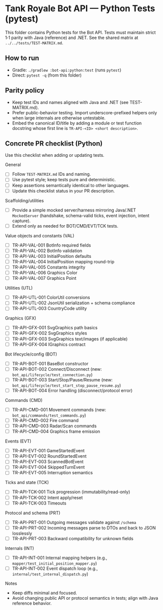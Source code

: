 # Tank Royale Bot API — Python Tests (pytest)

This folder contains Python tests for the Bot API. Tests must maintain strict 1‑1 parity with Java (reference) and .NET. See the shared matrix at `../../tests/TEST-MATRIX.md`.

## How to run
- Gradle: `./gradlew :bot-api:python:test` (runs `pytest`)
- Direct: `pytest -q` (from this folder)

## Parity policy
- Keep test IDs and names aligned with Java and .NET (see TEST-MATRIX.md).
- Prefer public-behavior testing. Import underscore-prefixed helpers only when large internals are otherwise untestable.
- Embed the canonical ID/title by adding a module or test function docstring whose first line is `TR-API-<ID> <short description>`.

## Concrete PR checklist (Python)
Use this checklist when adding or updating tests.

General
- [ ] Follow `TEST-MATRIX.md` IDs and naming.
- [ ] Use pytest style; keep tests pure and deterministic.
- [ ] Keep assertions semantically identical to other languages.
- [ ] Update this checklist status in your PR description.

Scaffolding/utilities
- [ ] Provide a simple mocked server/harness mirroring Java/.NET `MockedServer` (handshake, schema-valid ticks, event injection, intent capture).
- [ ] Extend only as needed for BOT/CMD/EVT/TCK tests.

Value objects and constants (VAL)
- [ ] TR-API-VAL-001 BotInfo required fields
- [ ] TR-API-VAL-002 BotInfo validation
- [ ] TR-API-VAL-003 InitialPosition defaults
- [ ] TR-API-VAL-004 InitialPosition mapping round-trip
- [ ] TR-API-VAL-005 Constants integrity
- [ ] TR-API-VAL-006 Graphics Color
- [ ] TR-API-VAL-007 Graphics Point

Utilities (UTL)
- [ ] TR-API-UTL-001 ColorUtil conversions
- [ ] TR-API-UTL-002 JsonUtil serialization + schema compliance
- [ ] TR-API-UTL-003 CountryCode utility

Graphics (GFX)
- [ ] TR-API-GFX-001 SvgGraphics path basics
- [ ] TR-API-GFX-002 SvgGraphics styles
- [ ] TR-API-GFX-003 SvgGraphics text/images (if applicable)
- [ ] TR-API-GFX-004 IGraphics contract

Bot lifecycle/config (BOT)
- [ ] TR-API-BOT-001 BaseBot constructor
- [ ] TR-API-BOT-002 Connect/Disconnect (new: `bot_api/lifecycle/test_connection.py`)
- [ ] TR-API-BOT-003 Start/Stop/Pause/Resume (new: `bot_api/lifecycle/test_start_stop_pause_resume.py`)
- [ ] TR-API-BOT-004 Error handling (disconnect/protocol error)

Commands (CMD)
- [ ] TR-API-CMD-001 Movement commands (new: `bot_api/commands/test_commands.py`)
- [ ] TR-API-CMD-002 Fire command
- [ ] TR-API-CMD-003 Radar/Scan commands
- [ ] TR-API-CMD-004 Graphics frame emission

Events (EVT)
- [ ] TR-API-EVT-001 GameStartedEvent
- [ ] TR-API-EVT-002 RoundStartedEvent
- [ ] TR-API-EVT-003 ScannedBotEvent
- [ ] TR-API-EVT-004 SkippedTurnEvent
- [ ] TR-API-EVT-005 Interruption semantics

Ticks and state (TCK)
- [ ] TR-API-TCK-001 Tick progression (immutability/read-only)
- [ ] TR-API-TCK-002 Intent apply/reset
- [ ] TR-API-TCK-003 Timeouts

Protocol and schema (PRT)
- [ ] TR-API-PRT-001 Outgoing messages validate against `/schema`
- [ ] TR-API-PRT-002 Incoming messages parse to DTOs and back to JSON losslessly
- [ ] TR-API-PRT-003 Backward compatibility for unknown fields

Internals (INT)
- [ ] TR-API-INT-001 Internal mapping helpers (e.g., `mapper/test_initial_position_mapper.py`)
- [ ] TR-API-INT-002 Event dispatch loop (e.g., `internal/test_internal_dispatch.py`)

Notes
- Keep diffs minimal and focused.
- Avoid changing public API or protocol semantics in tests; align with Java reference behavior.
